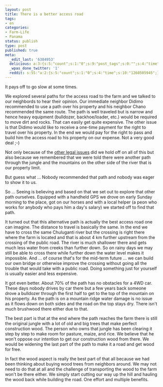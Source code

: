 ```yaml
---
layout: post
title: There is a better access road
tags:
- en
categories:
- Farm-Life
- Panama
status: publish
type: post
published: true
meta:
  _edit_last: '6384953'
  delicious: a:3:{s:5:"count";s:1:"0";s:9:"post_tags";s:0:"";s:4:"time";s:10:"1262953383";}
  _wpas_done_twitter: '1'
  reddit: s:55:"a:2:{s:5:"count";s:1:"0";s:4:"time";s:10:"1260505945";}";
---
```

It pays off to go slow at some times.

We explored several paths for the access road to the farm and we talked to our neighbords to hear their opinion. Our immediate neighbor Didimo recommended to use a path over his property and his neighbor Chano recommended the same route. The path is well traveled but is narrow and hence heavy equipment (bulldozer, backhoe/loader, etc.) would be required to move dirt and rocks. That can easily get quite expensive. The other issue is that Didimo would like to receive a one-time payment for the right to travel over his property. In the end we would pay for the right to pass and build him the access road to his property on our expense. Not a very good deal ;-)

Not only because of the <a href="http://rainforestfinca.wordpress.com/2009/12/07/agreements-are-not-always-honored-by-all-parties/">other legal issues</a> did we hold off on all of this but also because we remembered that we were told there were another path through the jungle and the mountains on the other side of the river that is our property limit.

But guess what ... Nobody recommended that path and nobody was eager to show it to us.

So ... Seeing is believing and based on that we set out to explore that other path ourselves. Equipped with a handheld GPS we drove on early Sunday morning to the place, got on our horses and with a local helper (a peon who works for anybody who pays him a day's salary) we started off to find that path.

It turned out that this alternative path is actually the best access road one can imagine. The distance to travel is basically the same. In the end we have to cross the same Chuluganti river but the crossing is right there where the farm is located and that is about 4 km further upstream from the crossing of the public road. The river is much shallower there and gets much less water from creeks than further down. So on rainy days we may still be able to cross there while further down the water level makes it impossible. And ... of course that's for the mid-term future ... we can build our own bridge or otherwise improve the crossing without going all the trouble that would take with a public road. Doing something just for yourself is usually easier and less expensive.

It got even better. About 70% of the path has no obstacles for a 4WD car. These days nobody drives by car there but a few years back someone drove a bulldozer through the first half to get to the top of the mountain on his property. As the path is on a mountain ridge water damage is no issue as it flows down on both sides and the road on the top stays dry. There isn't much brushwood there either due to that.

The best part is that at the end where the path reaches the farm there is still the original jungle with a lot of old and big trees that make perfect construction wood. The person who owns that jungle has been clearing it step by step to make room for pasture, maize, and rice. We believe that he won't oppose our intention to get our construction wood from there. We would be widening the last part of the path to make it a road and get wood for free.

In fact the wood aspect is really the best part of that all because we had been thinking about buying wood trees from neighbors around. We may not need to do that at all and the challenge of transporting the wood to the farm won't be there either. We simply start cutting our way up the hill and hauling the wood back while building the road. One effort and multiple benefits.
